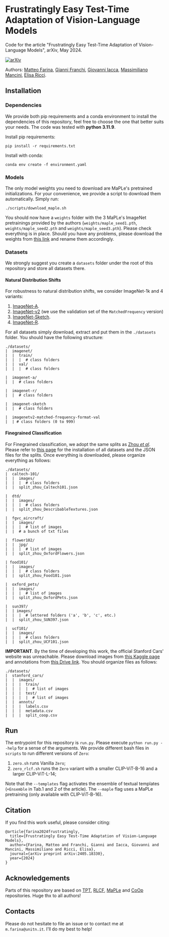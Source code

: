 # Frustratingly Easy Test-Time Adaptation of Vision-Language Models
Code for the article "Frustratingly Easy Test-Time Adaptation of Vision-Language Models", arXiv, May 2024.

[![arXiv](https://img.shields.io/badge/arXiv-2405.18330-b31b1b.svg)](https://arxiv.org/abs/2405.18330)

Authors: [Matteo Farina](https://scholar.google.com/citations?user=SxQwDD8AAAAJ&hl=it&authuser=1), [Gianni Franchi](https://scholar.google.com/citations?hl=it&authuser=1&user=ZCW6-psAAAAJ), [Giovanni Iacca](https://scholar.google.com/citations?hl=it&authuser=1&user=qSw6YfcAAAAJ), [Massimiliano Mancini](https://scholar.google.com/citations?hl=it&authuser=1&user=bqTPA8kAAAAJ), [Elisa Ricci](https://scholar.google.com/citations?user=xf1T870AAAAJ&hl=it&authuser=1).

## Installation
### Dependencies
We provide both pip requirements and a conda environment to install the dependencies of this repository, feel free to choose the one that better suits your needs. The code was tested with **python 3.11.9**. 

Install pip requirements:
```
pip install -r requirements.txt
```

Install with conda:
```
conda env create -f environment.yaml
```

### Models
The only model weights you need to download are MaPLe's pretrained initializations. For your convenience, we provide a script to download them automatically. Simply run:
```
./scripts/download_maple.sh
```
You should now have a `weights` folder with the 3 MaPLe's ImageNet pretrainings provided by the authors (`weights/maple_seed1.pth`, `weights/maple_seed2.pth` and `weights/maple_seed3.pth`). Please check everything is in place. Should you have any problems, please download the weights from [this link](https://drive.google.com/drive/folders/18ISKsjc18e19Ov2nXOuH228FYBtgUa1O?usp=drive_link) and rename them accordingly. 

### Datasets
We strongly suggest you create a `datasets` folder under the root of this repository and store all datasets there.

#### Natural Distribution Shifts
For robustness to natural distribution shifts, we consider ImageNet-1k and 4 variants:  
1. [ImageNet-A](https://github.com/hendrycks/natural-adv-examples).
2. [ImageNet-v2](https://github.com/modestyachts/ImageNetV2) (we use the validation set of the `MatchedFrequency` version)
3. [ImageNet-Sketch](https://github.com/HaohanWang/ImageNet-Sketch).
4. [ImageNet-R](https://github.com/hendrycks/imagenet-r).

For all datasets simply download, extract and put them in the `./datasets` folder. You should have the following structure:
```
./datasets/
|  imagenet/
|  |  train/
|  |  |  # class folders
|  |  val/
|  |  |  # class folders

|  imagenet-a/
|  |  # class folders

|  imagenet-r/
|  |  # class folders

|  imagenet-sketch
|  |  # class folders

|  imagenetv2-matched-frequency-format-val  
|  | # class folders (0 to 999)
```

#### Finegrained Classification
For Finegrained classification, we adopt the same splits as [Zhou *et al*](https://arxiv.org/abs/2109.01134). Please refer to [this page](https://github.com/KaiyangZhou/CoOp/blob/main/DATASETS.md#how-to-install-datasets) for the installation of all datasets and the JSON files for the splits.
Once everything is downloaded, please organize everything as follows:  
```
./datasets/
|  caltech-101/
|  |  images/
|  |  |  # class folders
|  |  split_zhou_Caltech101.json

|  dtd/
|  |  images/
|  |  |  # class folders
|  |  split_zhou_DescribableTextures.json

|  fgvc_aircraft/
|  |  images/
|  |  |  # list of images
|  |  # a bunch of txt files

|  flower102/
|  |  jpg/
|  |  |  # list of images
|  |  split_zhou_OxfordFlowers.json

| food101/
|  |  images/
|  |  |  # class folders
|  |  split_zhou_Food101.json

|  oxford_pets/
|  |  images/
|  |  |  # list of images
|  |  split_zhou_OxfordPets.json

|  sun397/
|  | images/
|  |  |  # lettered folders ('a', 'b', 'c', etc.)
|  |  split_zhou_SUN397.json

|  ucf101/
|  |  images/
|  |  |  # class folders
|  |  split_zhou_UCF101.json
```

**IMPORTANT**. By the time of developing this work, the official Stanford Cars' website was unreachable. Please download images from [this Kaggle page](https://www.kaggle.com/datasets/jessicali9530/stanford-cars-dataset) and annotations from [this Drive link](https://drive.google.com/drive/folders/13QnEkFQ8nhzf3jxo0RKX7UQAjrtAnYpR?usp=drive_link). You should organize files as follows:
```
./datasets/
|  stanford_cars/
|  |  images/
|  |  |  train/
|  |  |  |  # list of images
|  |  |  test/
|  |  |  |  # list of images
|  |  annots/
|  |  |  labels.csv
|  |  |  metadata.csv
|  |  |  split_coop.csv
```

## Run
The entrypoint for this repository is `run.py`. Please execute `python run.py --help` for a sense of the arguments.
We provide different bash files in `scripts` to run different versions of `Zero`:
1. `zero.sh` runs Vanilla `Zero`;
2. `zero_rlcf.sh` runs the `Zero` variant with a smaller CLIP-ViT-B-16 and a larger CLIP-ViT-L-14;

Note that the `--templates` flag activates the ensemble of textual templates (`+Ensemble` in Tab.1 and 2 of the article).
The `--maple` flag uses a MaPLe pretraining (only available with CLIP-ViT-B-16). 

## Citation
If you find this work useful, please consider citing: 
```
@article{farina2024frustratingly,
  title={Frustratingly Easy Test-Time Adaptation of Vision-Language Models},
  author={Farina, Matteo and Franchi, Gianni and Iacca, Giovanni and Mancini, Massimiliano and Ricci, Elisa},
  journal={arXiv preprint arXiv:2405.18330},
  year={2024}
}
```

## Acknowledgements
Parts of this repository are based on [TPT](https://github.com/azshue/TPT), [RLCF](https://github.com/mzhaoshuai/RLCF), [MaPLe](https://github.com/muzairkhattak/multimodal-prompt-learning) and [CoOp](https://github.com/KaiyangZhou/CoOp) repositories. Huge thx to all authors!

## Contacts
Please do not hesitate to file an issue or to contact me at `m.farina@unitn.it`. I'll do my best to help!